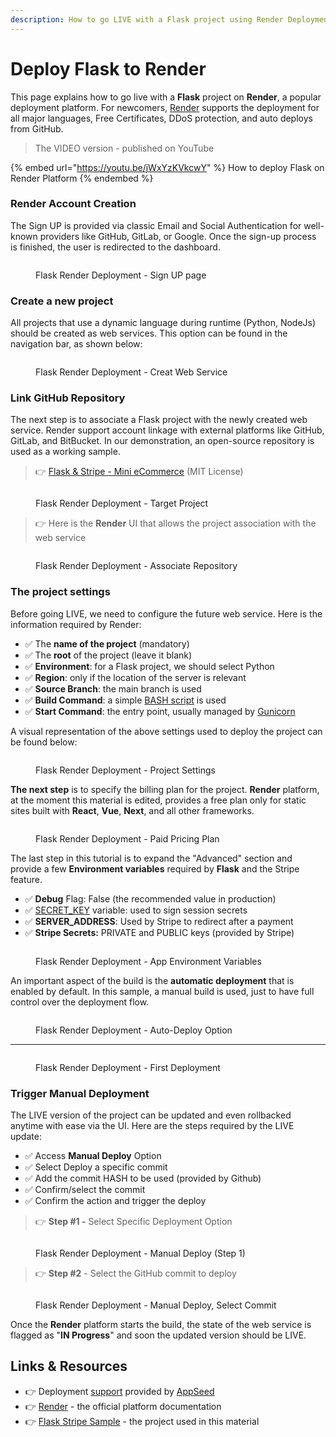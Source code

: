 ```yaml
---
description: How to go LIVE with a Flask project using Render Deployment Platform
---
```


# Deploy Flask to Render

This page explains how to go live with a **Flask** project on **Render**, a popular deployment platform. For newcomers, [Render](https://render.com/) supports the deployment for all major languages, Free Certificates, DDoS protection, and auto deploys from GitHub.

> The VIDEO version - published on YouTube

{% embed url="https://youtu.be/jWxYzKVkcwY" %}
How to deploy Flask on Render Platform
{% endembed %}

### Render Account Creation

The Sign UP is provided via classic Email and Social Authentication for well-known providers like GitHub, GitLab, or Google. Once the sign-up process is finished, the user is redirected to the dashboard.

<figure><img src="../../.gitbook/assets/render-01-sign-up-page-min.jpg" alt=""><figcaption><p>Flask Render Deployment - Sign UP page</p></figcaption></figure>

### Create a new project

All projects that use a dynamic language during runtime (Python, NodeJs) should be created as web services. This option can be found in the navigation bar, as shown below:

<figure><img src="../../.gitbook/assets/render-02-create-web-service-menu-min.jpg" alt=""><figcaption><p>Flask Render Deployment - Creat Web Service</p></figcaption></figure>

### Link GitHub Repository

The next step is to associate a Flask project with the newly created web service. Render support account linkage with external platforms like GitHub, GitLab, and BitBucket. In our demonstration, an open-source repository is used as a working sample.

> 👉 [Flask & Stripe - Mini eCommerce](https://github.com/app-generator/sample-flask-stripe) (MIT License)

<figure><img src="../../.gitbook/assets/render-12-create-web-service-sshot-min.jpg" alt=""><figcaption><p>Flask Render Deployment - Target Project</p></figcaption></figure>

> 👉 Here is the **Render** UI that allows the project association with the web service

<figure><img src="../../.gitbook/assets/render-03-create-web-service-link-repo-min.jpg" alt=""><figcaption><p>Flask Render Deployment - Associate Repository</p></figcaption></figure>

### The project settings

Before going LIVE, we need to configure the future web service. Here is the information required by Render:

* ✅ The **name of the project** (mandatory)
* ✅ The **root** of the project (leave it blank)
* ✅ **Environment**: for a Flask project, we should select Python
* ✅ **Region**: only if the location of the server is relevant
* ✅ **Source Branch**: the main branch is used
* ✅ **Build Command**: a simple [BASH script](https://github.com/app-generator/sample-flask-stripe/blob/master/build.sh) is used
* ✅ **Start Command**: the entry point, usually managed by [Gunicorn](https://gunicorn.org/)

A visual representation of the above settings used to deploy the project can be found below:

<figure><img src="../../.gitbook/assets/render-04-create-web-service-basic-options-min.jpg" alt=""><figcaption><p>Flask Render Deployment - Project Settings</p></figcaption></figure>

**The next step** is to specify the billing plan for the project. **Render** platform, at the moment this material is edited, provides a free plan only for static sites built with **React**, **Vue**, **Next**, and all other frameworks.

<figure><img src="../../.gitbook/assets/render-05-create-web-service-plans-min.jpg" alt=""><figcaption><p>Flask Render Deployment - Paid Pricing Plan</p></figcaption></figure>

The last step in this tutorial is to expand the "Advanced" section and provide a few **Environment variables** required by **Flask** and the Stripe feature.

* ✅ **Debug** Flag: False (the recommended value in production)
* ✅ [SECRET\_KEY](https://flask.palletsprojects.com/en/2.2.x/config/#SECRET\_KEY) variable: used to sign session secrets
* ✅ **SERVER\_ADDRESS**: Used by Stripe to redirect after a payment
* ✅ **Stripe Secrets:** PRIVATE and PUBLIC keys (provided by Stripe)

<figure><img src="../../.gitbook/assets/render-06-create-web-service-env-variables-min.jpg" alt=""><figcaption><p>Flask Render Deployment - App Environment Variables</p></figcaption></figure>

An important aspect of the build is the **automatic deployment** that is enabled by default. In this sample, a manual build is used, just to have full control over the deployment flow.

<figure><img src="../../.gitbook/assets/render-07-create-web-service-confirm-min.jpg" alt=""><figcaption><p>Flask Render Deployment - Auto-Deploy Option</p></figcaption></figure>

***

<figure><img src="../../.gitbook/assets/render-08-create-web-service-deploy-console-min.jpg" alt=""><figcaption><p>Flask Render Deployment - First Deployment</p></figcaption></figure>

### Trigger Manual Deployment

The LIVE version of the project can be updated and even rollbacked anytime with ease via the UI. Here are the steps required by the LIVE update:

* ✅ Access **Manual Deploy** Option
* ✅ Select Deploy a specific commit
* ✅ Add the commit HASH to be used (provided by Github)
* ✅ Confirm/select the commit
* ✅ Confirm the action and trigger the deploy

> 👉 **Step #1 -** Select Specific Deployment Option

<figure><img src="../../.gitbook/assets/render-09-create-web-service-trigger-manual-build-min.jpg" alt=""><figcaption><p>Flask Render Deployment - Manual Deploy (Step 1)</p></figcaption></figure>

> 👉 **Step #2** - Select the GitHub commit to deploy

<figure><img src="../../.gitbook/assets/render-10-create-web-service-trigger-build-commit-id-min (1).jpg" alt=""><figcaption><p>Flask Render Deployment - Manual Deploy, Select Commit</p></figcaption></figure>

Once the **Render** platform starts the build, the state of the web service is flagged as "**IN Progress**" and soon the updated version should be LIVE.

## Links & Resources

* 👉 Deployment [support](https://appseed.us/support/) provided by [AppSeed](https://appseed.us/)
* 👉 [Render](https://render.com/) - the official platform documentation
* 👉 [Flask Stripe Sample](https://github.com/app-generator/sample-flask-stripe) - the project used in this material

